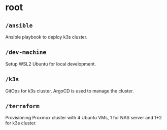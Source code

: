 # root

## `/ansible`

Ansible playbook to deploy k3s cluster.

## `/dev-machine`

Setup WSL2 Ubuntu for local development.

## `/k3s`

GitOps for k3s cluster.
ArgoCD is used to manage the cluster.

## `/terraform`

Provisioning Proxmox cluster with 4 Ubuntu VMs,
1 for NAS server and 1+2 for k3s cluster.
